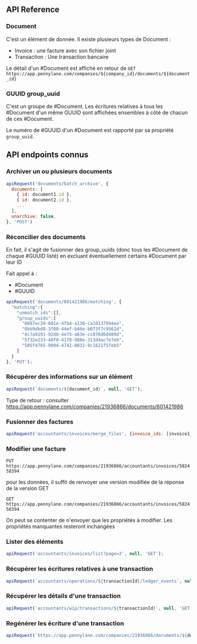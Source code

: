 ## API Reference

### Document

C'est un élément de donnée. Il existe plusieurs types de Document :

- Invoice : une facture avec son fichier joint
- Transaction : Une transaction bancaire

Le détail d'un #Document est affiché en retour de 
`GET https://app.pennylane.com/companies/${company_id}/documents/${document_id}`

### GUUID group_uuid

C'est un groupe de #Document. Les écritures relatives à tous les #Document d'un même GUUID sont affichées ensembles à côté de chacun de ces #Document.

Le numéro de #GUUID d'un #Document est rapporté par sa propriété `group_uuid`.

## API endpoints connus

### Archiver un ou plusieurs documents

```js
apiRequest('documents/batch_archive', {
  documents: [
    { id: document1.id },
    { id: document2.id },
    ...
  ],
  unarchive: false,
}, 'POST')
```

### Réconcilier des documents

En fait, il s'agit de fusionner des group_uuids (donc tous les #Document de chaque #GUUID listé) en excluant éventuellement certains #Document par leur ID

Fait appel à :
- #Document
- #GUUID

```js
apiRequest('documents/601421986/matching', {
  "matching":{
    "unmatch_ids":[],
    "group_uuids":[
      "8897ec20-601e-4fb4-a130-ca10137994ee", 
      "0bb9dbd8-3f00-44ef-b46e-b073f7c9562d",
      "4c7a9191-92d0-4e75-a63e-cc876d6d489d",
      "5f32e233-48f0-4178-988e-313d4ac7e7eb",
      "505f4765-900d-4742-8832-9c1621f5feb5"
    ]
  }
}, 'PUT');
```

### Récupérer des informations sur un élément

```js
apiRequest(`documents/${document_id}`, null, 'GET');
```

Type de retour : consulter https://app.pennylane.com/companies/21936866/documents/601421986


### Fusionner des factures

```js
apiRequest('accountants/invoices/merge_files', {invoice_ids: [invoice1_id, invoice2_id, ...]}, 'POST');
```

### Modifier une facture

`PUT https://app.pennylane.com/companies/21936866/accountants/invoices/582458394`

pour les données, il suffit de renvoyer une version modifiée de la réponse de la version GET

`GET https://app.pennylane.com/companies/21936866/accountants/invoices/582458394`

On peut se contenter de n'envoyer que les propriétés à modifier. Les propriétés manquantes resteront inchangées

### Lister des éléments

```js
apiRequest('accountants/invoices/list?page=3', null, 'GET');
```

### Récupérer les écritures relatives à une transaction

```js
apiRequest(`accountants/operations/${transactionId}/ledger_events`, null, 'GET');
```

### Récupérer les détails d'une transaction

```js
apiRequest(`accountants/wip/transactions/${transactionId}`, null, 'GET');
```

### Regénérer les écriture d'une transaction

```js
apiRequest(`https://app.pennylane.com/companies/21936866/documents/${documentId}/settle`, null, 'POST');
```
